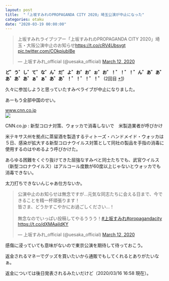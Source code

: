 ```yaml
---
layout: post
title:  "「上坂すみれのPROPAGANDA CITY 2020」埼玉公演が中止になった"
categories: otaku
date: "2020-03-19 00:00:00"
---
```


<blockquote class="twitter-tweet tw-align-center"><p lang="ja" dir="ltr">上坂すみれライブツアー「上坂すみれのPROPAGANDA CITY 2020」埼玉・大阪公演中止のお知らせ<a href="https://t.co/cRV4Ubsvgt">https://t.co/cRV4Ubsvgt</a> <a href="https://t.co/COkpiubIBe">pic.twitter.com/COkpiubIBe</a></p>&mdash; 上坂すみれ_official (@uesaka_official) <a href="https://twitter.com/uesaka_official/status/1238027169961398274?ref_src=twsrc%5Etfw">March 12, 2020</a></blockquote> <script async src="https://platform.twitter.com/widgets.js" charset="utf-8"></script>

**ど゛う゛し゛て゛な゛ん゛だ゛よ゛お゛お゛ぉ゛お゛！゛！゛！゛ん゛あ゛あ゛あ゛あ゛あ゛ぁ゛ぁ゛あ゛あ゛！゛！゛！゛！゛** (2回目 [*1](https://makietan.github.io/otaku/2020/03/15/report.html))

久々に参加しようと思っていたすみぺライブが中止になりました。

あーもう全部中国のせい。

<div class="card">
  <a href="https://www.cnn.co.jp/business/35150420.html"></a>
  <div class="card__header">
    <a href="https://www.cnn.co.jp/business/35150420.html">www.cnn.co.jp</a>
  </div>
  <div class="card__image">
    <img src="https://www.cnn.co.jp/storage/2020/03/06/d7bd8fcaea40ba8df409dde5cde5c69d/t/768/432/d/200305164737-titos-vodka-super-169.jpg">
  </div>
  <div class="card__title">
    <p>CNN.co.jp : 新型コロナ対策、ウォッカで消毒しないで　米製造業者が呼びかけ</p>
  </div>
  <div class="card__description">
    <p>米テキサス州を拠点に蒸留酒を製造するティトーズ・ハンドメイド・ウォッカは５日、感染が拡大する新型コロナウイルス対策として同社の製品を手指の消毒に使用するのはやめるよう呼びかけた。</p>
  </div>
</div>

あらゆる困難をくぐり抜けてきた屈強なすみぺと同士たちでも、武官ウイルス（新型コロナウイルス）はアルコール度数が60度以上じゃないとウォッカでも消毒できない。

太刀打ちできないんじゃあ仕方ないか。

<blockquote class="twitter-tweet tw-align-center"><p lang="ja" dir="ltr">公演中止のお知らせは無念ですが…元気な同志たちに会える日まで、今できることを精一杯頑張ります！<br>皆さま、どうかすこやかにお過ごしください…！<br><br>無念なのでいっぱい投稿してやるううう！<a href="https://twitter.com/hashtag/%E4%B8%8A%E5%9D%82%E3%81%99%E3%81%BF%E3%82%8C?src=hash&amp;ref_src=twsrc%5Etfw">#上坂すみれ</a><a href="https://twitter.com/hashtag/propagandacity?src=hash&amp;ref_src=twsrc%5Etfw">#propagandacity</a> <a href="https://t.co/dXMAajldKY">https://t.co/dXMAajldKY</a></p>&mdash; 上坂すみれ_official (@uesaka_official) <a href="https://twitter.com/uesaka_official/status/1238041586056994816?ref_src=twsrc%5Etfw">March 12, 2020</a></blockquote> <script async src="https://platform.twitter.com/widgets.js" charset="utf-8"></script>

感傷に浸っていても意味がないので東京公演を期待して待っておこう。

返金されるマネーでグッズを買いたいから通販でもしてくれるとありがたいなぁ。

返金については後日発表されるみたいだけど（2020/03/16 16:58 現在）。